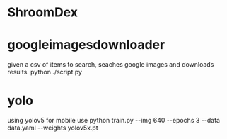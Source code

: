 # ShroomDex

# googleimagesdownloader
given a csv of items to search, seaches google images and downloads results. 
python ./script.py

# yolo 
using yolov5 for mobile use
python train.py --img 640 --epochs 3 --data data.yaml --weights yolov5x.pt